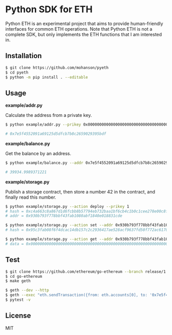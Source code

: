 # Python SDK for ETH

Python ETH is an experimental project that aims to provide human-friendly interfaces for common ETH operations. Note that Python ETH is not a complete SDK, but only implements the ETH functions that I am interested in.

## Installation

```sh
$ git clone https://github.com/mohanson/pyeth
$ cd pyeth
$ python -m pip install . --editable
```

## Usage

**example/addr.py**

Calculate the address from a private key.

```sh
$ python example/addr.py --prikey 0x0000000000000000000000000000000000000000000000000000000000000001

# 0x7e5f4552091a69125d5dfcb7b8c2659029395bdf
```

**example/balance.py**

Get the balance by an address.

```sh
$ python example/balance.py --addr 0x7e5f4552091a69125d5dfcb7b8c2659029395bdf

# 39934.9989371221
```

**example/storage.py**

Publish a storage contract, then store a number 42 in the contract, and finally read this number.

```sh
$ python example/storage.py --action deploy --prikey 1
# hash = 0xc4a663c8a867d1d6fcbb8b57794eb732baa1bf6cb4c1b0c1cee278e00c8fd644
# addr = 0x930b793f778bbf43fab1080abf1840e018831cde

$ python example/storage.py --action set --addr 0x930b793f778bbf43fab1080abf1840e018831cde --prikey 1
# hash = 0x95c3fab08f6f4dcac14db157c2c2936417ae528acf9637fd50f772ac617072b5

$ python example/storage.py --action get --addr 0x930b793f778bbf43fab1080abf1840e018831cde
# data = 0x000000000000000000000000000000000000000000000000000000000000002a
```

## Test

```sh
$ git clone https://github.com/ethereum/go-ethereum --branch release/1.13
$ cd go-ethereum
$ make geth

$ geth --dev --http
$ geth --exec "eth.sendTransaction({from: eth.accounts[0], to: '0x7e5f4552091a69125d5dfcb7b8c2659029395bdf', value: web3.toWei(10000, 'ether')})" attach /tmp/geth.ipc
$ pytest -v
```

## License

MIT

